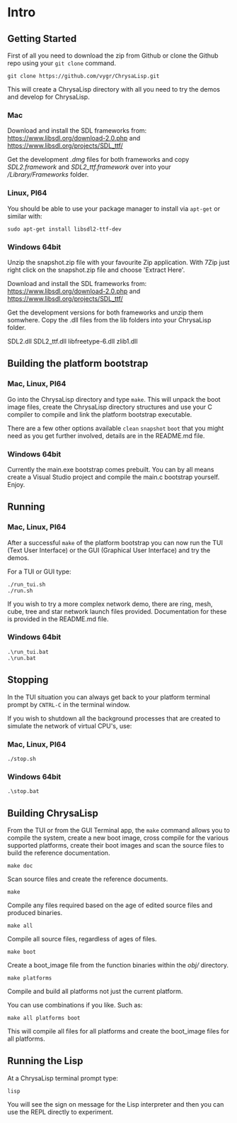 # Intro

## Getting Started

First of all you need to download the zip from Github or clone the Github repo
using your `git clone` command.

```
git clone https://github.com/vygr/ChrysaLisp.git
```

This will create a ChrysaLisp directory with all you need to try the demos and
develop for ChrysaLisp.

### Mac

Download and install the SDL frameworks from:
https://www.libsdl.org/download-2.0.php and
https://www.libsdl.org/projects/SDL_ttf/

Get the development *.dmg* files for both frameworks and copy *SDL2.framework*
and *SDL2_ttf.framework* over into your */Library/Frameworks* folder.

### Linux, PI64

You should be able to use your package manager to install via `apt-get` or
similar with:

```
sudo apt-get install libsdl2-ttf-dev
```

### Windows 64bit

Unzip the snapshot.zip file with your favourite Zip application. With 7Zip just
right click on the snapshot.zip file and choose 'Extract Here'.

Download and install the SDL frameworks from:
https://www.libsdl.org/download-2.0.php and
https://www.libsdl.org/projects/SDL_ttf/

Get the development versions for both frameworks and unzip them somwhere. Copy
the .dll files from the lib folders into your ChrysaLisp folder.

SDL2.dll
SDL2_ttf.dll
libfreetype-6.dll
zlib1.dll

## Building the platform bootstrap

### Mac, Linux, PI64

Go into the ChrysaLisp directory and type `make`. This will unpack the boot
image files, create the ChrysaLisp directory structures and use your C compiler
to compile and link the platform bootstrap executable.

There are a few other options available `clean` `snapshot` `boot` that you
might need as you get further involved, details are in the README.md file.

### Windows 64bit

Currently the main.exe bootstrap comes prebuilt. You can by all means create a
Visual Studio project and compile the main.c bootstrap yourself. Enjoy.

## Running

### Mac, Linux, PI64

After a successful `make` of the platform bootstrap you can now run the TUI
(Text User Interface) or the GUI (Graphical User Interface) and try the demos.

For a TUI or GUI type:

```
./run_tui.sh
./run.sh
```

If you wish to try a more complex network demo, there are ring, mesh, cube,
tree and star network launch files provided. Documentation for these is
provided in the README.md file.

### Windows 64bit

```
.\run_tui.bat
.\run.bat
```

## Stopping

In the TUI situation you can always get back to your platform terminal prompt
by `CNTRL-C` in the terminal window.

If you wish to shutdown all the background processes that are created to
simulate the network of virtual CPU's, use:

### Mac, Linux, PI64

```
./stop.sh
```

### Windows 64bit

```
.\stop.bat
```

## Building ChrysaLisp

From the TUI or from the GUI Terminal app, the `make` command allows you to
compile the system, create a new boot image, cross compile for the various
supported platforms, create their boot images and scan the source files to
build the reference documentation.

```
make doc
```

Scan source files and create the reference documents.

```
make
```

Compile any files required based on the age of edited source files and produced
binaries.

```
make all
```

Compile all source files, regardless of ages of files.

```
make boot
```

Create a boot_image file from the function binaries within the *obj/*
directory.

```
make platforms
```

Compile and build all platforms not just the current platform.

You can use combinations if you like. Such as:

```
make all platforms boot
```

This will compile all files for all platforms and create the boot_image files
for all platforms.

## Running the Lisp

At a ChrysaLisp terminal prompt type:

```
lisp
```

You will see the sign on message for the Lisp interpreter and then you can use
the REPL directly to experiment.
